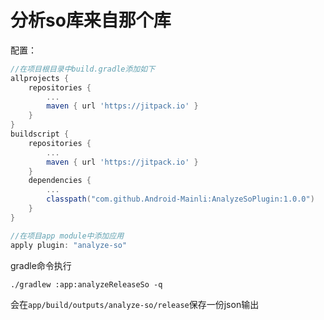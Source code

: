 # 分析so库来自那个库

配置：

```groovy
//在项目根目录中build.gradle添加如下
allprojects {
    repositories {
        ...
        maven { url 'https://jitpack.io' }
    }
}
buildscript {
    repositories {
        ...
        maven { url 'https://jitpack.io' }
    }
    dependencies {
        ...
        classpath("com.github.Android-Mainli:AnalyzeSoPlugin:1.0.0")
    }
}

//在项目app module中添加应用
apply plugin: "analyze-so"
```

gradle命令执行

```shell
./gradlew :app:analyzeReleaseSo -q
```

会在`app/build/outputs/analyze-so/release`保存一份json输出
